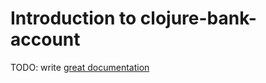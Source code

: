 # Introduction to clojure-bank-account

TODO: write [great documentation](http://jacobian.org/writing/what-to-write/)
